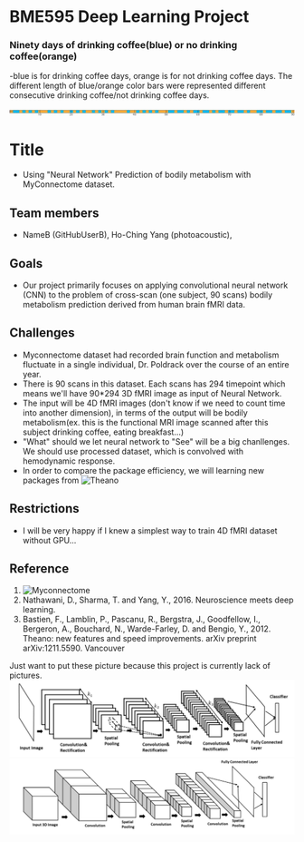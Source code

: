 # BME595 Deep Learning Project
### Ninety days of drinking coffee(blue) or no drinking coffee(orange)
-blue is for drinking coffee days, orange is for not drinking coffee days. The different length of blue/orange color bars were represented  different consecutive drinking coffee/not drinking coffee days.

![Coffee or NoCoffee](https://github.com/photoacoustic/bme595-project-2017/blob/master/project/Screen%20Shot%202017-10-12%20at%203.58.06%20PM.png)
# Title  
- Using "Neural Network" Prediction of bodily metabolism with MyConnectome dataset.
## Team members  
-  NameB (GitHubUserB), Ho-Ching Yang (photoacoustic),
## Goals  
- Our project primarily focuses on applying convolutional neural network (CNN) to the problem of
cross-scan (one subject, 90 scans) bodily metabolism prediction derived from human brain fMRI data.
## Challenges
- Myconnectome dataset had recorded brain function and metabolism fluctuate in a single individual, Dr. Poldrack over the course of an entire year.  
- There is 90 scans in this dataset. Each scans has 294 timepoint which means we'll have 90*294 3D fMRI image as input of Neural Network.
- The input will be 4D fMRI images (don't know if we need to count time into another dimension), in terms of the output will be bodily metabolism(ex. this is the functional MRI image scanned after this subject drinking coffee, eating breakfast...)
- "What" should we let neural network to "See" will be a big chanllenges. We should use processed dataset, which is convolved with hemodynamic response.
- In order to compare the package efficiency, we will learning new packages from ![Theano](http://deeplearning.net/software/theano/)
## Restrictions
- I will be very happy if I knew a simplest way to train 4D fMRI dataset without GPU...
## Reference
1. ![Myconnectome](http://myconnectome.org/wp/)
2. Nathawani, D., Sharma, T. and Yang, Y., 2016. Neuroscience meets deep learning.
3. Bastien, F., Lamblin, P., Pascanu, R., Bergstra, J., Goodfellow, I., Bergeron, A., Bouchard, N., Warde-Farley, D. and Bengio, Y., 2012. Theano: new features and speed improvements. arXiv preprint arXiv:1211.5590.
Vancouver	

Just want to put these picture because this project is currently lack of pictures.
![2D](https://github.com/photoacoustic/bme595-project-2017/blob/master/project/Screen%20Shot%202017-10-11%20at%209.34.54%20PM.png)
![3D](https://github.com/photoacoustic/bme595-project-2017/blob/master/project/Screen%20Shot%202017-10-11%20at%209.35.09%20PM.png)

